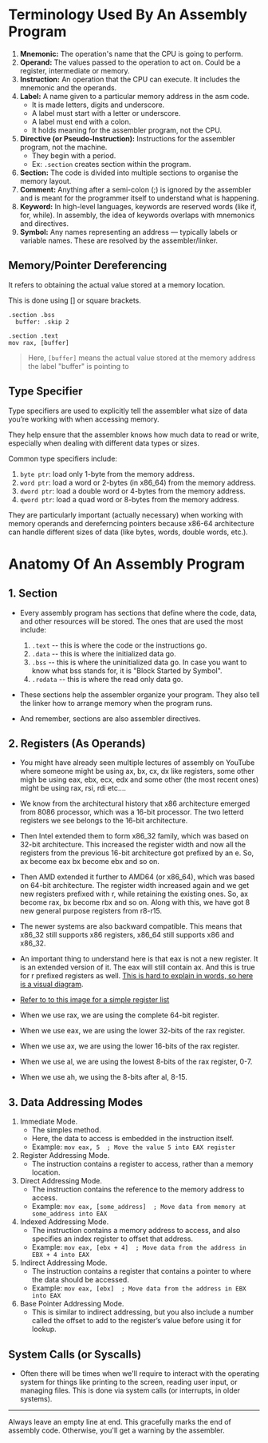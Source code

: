 # Terminology Used By An Assembly Program
1. **Mnemonic:** The operation's name that the CPU is going to perform.
2. **Operand:** The values passed to the operation to act on. Could be a register, intermediate or memory.
3. **Instruction:** An operation that the CPU can execute. It includes the mnemonic and the operands.
4. **Label:** A name given to a particular memory address in the asm code. 
   + It is made letters, digits and underscore. 
   + A label must start with a letter or underscore.
   + A label must end with a colon.
   + It holds meaning for the assembler program, not the CPU.
5. **Directive (or Pseudo-Instruction):** Instructions for the assembler program, not the machine. 
   + They begin with a period.
   + Ex: `.section` creates section within the program.
6. **Section:** The code is divided into multiple sections to organise the memory layout.
7. **Comment:** Anything after a semi-colon (;) is ignored by the assembler and is meant for the programmer itself to understand what is happening.
8. **Keyword:** In high-level languages, keywords are reserved words (like if, for, while). In assembly, the idea of keywords overlaps with mnemonics and directives.
9. **Symbol:** Any names representing an address — typically labels or variable names. These are resolved by the assembler/linker.

## Memory/Pointer Dereferencing
It refers to obtaining the actual value stored at a memory location.

This is done using [] or square brackets.

```
.section .bss
  buffer: .skip 2

.section .text
mov rax, [buffer]
```
> Here, `[buffer]` means the actual value stored at the memory address the label "buffer" is pointing to

## Type Specifier

Type specifiers are used to explicitly tell the assembler what size of data you’re working with when accessing memory.

They help ensure that the assembler knows how much data to read or write, especially when dealing with different data types or sizes.

Common type specifiers include:
  1. `byte ptr`: load only 1-byte from the memory address.
  2. `word ptr`: load a word or 2-bytes (in x86_64) from the memory address.
  3. `dword ptr`: load a double word or 4-bytes from the memory address.
  4. `qword ptr`: load a quad word or 8-bytes from the memory address.

They are particularly important (actually necessary) when working with memory operands and dereferncing pointers because x86-64 architecture can handle different sizes of data (like bytes, words, double words, etc.).

# Anatomy Of An Assembly Program
## 1. Section
+ Every assembly program has sections that define where the code, data, and other resources will be stored. The ones that are used the most include:
  1. `.text` -- this is where the code or the instructions go.
  2. `.data` -- this is where the initialized data go.
  3. `.bss` -- this is where the uninitialized data go. In case you want to know what bss stands for, it is "Block Started by Symbol".
  4. `.rodata` -- this is where the read only data go.

+ These sections help the assembler organize your program. They also tell the linker how to arrange memory when the program runs.
+ And remember, sections are also assembler directives.

## 2. Registers (As Operands)
+ You might have already seen multiple lectures of assembly on YouTube where someone might be using ax, bx, cx, dx like registers, some other migh be using eax, ebx, ecx, edx and some other (the most recent ones) might be using rax, rsi, rdi etc....
+ We know from the architectural history that x86 architecture emerged from 8086 processor, which was a 16-bit processor. The two letterd registers we see belongs to the 16-bit architecture.
+ Then Intel extended them to form x86_32 family, which was based on 32-bit architecture. This increased the register width and now all the registers from the previous 16-bit architecture got prefixed by an e. So, ax become eax bx  become ebx and so on.
+ Then AMD extended it further to AMD64 (or x86_64), which was based on 64-bit architecture. The register width increased again and we get new registers prefixed with r, while retaining the existing ones. So, ax become rax, bx become rbx and so on. Along with this, we have got 8 new general purpose registers from r8-r15.
+ The newer systems are also backward compatible. This means that x86_32 still supports x86 registers, x86_64 still supports x86 and x86_32.
+ An important thing to understand here is that eax is not a new register. It is an extended version of it. The eax will still contain ax. And this is true for r prefixed registers as well. [This is hard to explain in words, so here is a visual diagram](https://miro.medium.com/v2/resize:fit:1100/format:webp/1*PSTOKsqSfpKLxrFEr2BY2Q.png).
+ [Refer to to this image for a simple register list](https://www.google.com/imgres?q=x86%2064%20rax%20register%20anatomy&imgurl=https%3A%2F%2Fwww.researchgate.net%2Fpublication%2F342043300%2Ffigure%2Ftbl1%2FAS%3A900496000827404%401591706385889%2FThe-sixteen-x86-64-general-purpose-registers-and-their-sub-registers.png&imgrefurl=https%3A%2F%2Fwww.researchgate.net%2Ffigure%2FThe-sixteen-x86-64-general-purpose-registers-and-their-sub-registers_tbl1_342043300&docid=xbGBS-ISu9YcPM&tbnid=iHb1hi27pi33ZM&vet=12ahUKEwjtu8-Zo4yNAxW7XmwGHfwTDG4QM3oECFoQAA..i&w=565&h=466&hcb=2&ved=2ahUKEwjtu8-Zo4yNAxW7XmwGHfwTDG4QM3oECFoQAA)

+ When we use rax, we are using the complete 64-bit register.
+ When we use eax, we are using the lower 32-bits of the rax register.
+ When we use ax, we are using the lower 16-bits of the rax register.
+ When we use al, we are using the lowest 8-bits of the rax register, 0-7.
+ When we use ah, we using the 8-bits after al, 8-15.

## 3. Data Addressing Modes
1. Immediate Mode.
   + The simples method.
   + Here, the data to access is embedded in the instruction itself.
   + Example: `mov eax, 5  ; Move the value 5 into EAX register`
2. Register Addressing Mode.
   + The instruction contains a register to access, rather than a memory location.
3. Direct Addressing Mode.
   + The instruction contains the reference to the memory address to access.
   + Example: `mov eax, [some_address]  ; Move data from memory at some_address into EAX`
4. Indexed Addressing Mode.
   + The instruction contains a memory address to access, and also specifies an index register to offset that address.
   + Example: `mov eax, [ebx + 4]  ; Move data from the address in EBX + 4 into EAX`
5. Indirect Addressing Mode.
   + The instruction contains a register that contains a pointer to where the data should be accessed.
   + Example: `mov eax, [ebx]  ; Move data from the address in EBX into EAX`
6. Base Pointer Addressing Mode.
   + This is similar to indirect addressing, but you also include a number called the offset to add to the register’s value before using it for lookup.

## System Calls (or Syscalls)
+ Often there will be times when we'll require to interact with the operating system for things like printing to the screen, reading user input, or managing files. This is done via system calls (or interrupts, in older systems).

----

Always leave an empty line at end. This gracefully marks the end of assembly code. Otherwise, you'll get a warning by the assembler.